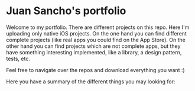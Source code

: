 # Juan Sancho's portfolio
Welcome to my portfolio.
There are different projects on this repo. Here I'm uploading only native iOS projects. 
On the one hand you can find different complete projects (like real apps you could find on the App Store).
On the other hand you can find projects which are not complete apps, but they have something interesting implemented, like a library, a design pattern, tests, etc.

Feel free to navigate over the repos and download everything you want :) 

Here you have a summary of the different things you may looking for:
